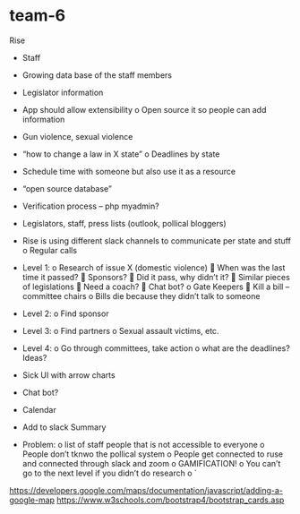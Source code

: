 # team-6
Rise
-	Staff
-	Growing data base of the staff members
-	Legislator information
-	App should allow extensibility
o	Open source it so people can add information
-	Gun violence, sexual violence
-	“how to change a law in X state”
o	Deadlines by state
-	Schedule time with someone but also use it as a resource 
-	“open source database”
-	Verification process – php myadmin?
-	Legislators, staff, press lists (outlook, pollical bloggers)
-	Rise is using different slack channels to communicate per state and stuff
o	Regular calls

-	Level 1:
o	Research of issue X (domestic violence)
	When was the last time it passed?
	Sponsors?
	Did it pass, why didn’t it?
	Similar pieces of legislations
	Need a coach?
	Chat bot?
o	Gate Keepers
	Kill a bill – committee chairs
o	Bills die because they didn’t talk to someone
-	Level 2:
o	Find sponsor
-	Level 3:
o	Find partners
o	Sexual assault victims, etc.
-	Level 4:
o	Go through committees, take action
o	what are the deadlines? 
Ideas?
-	Sick UI with arrow charts
-	Chat bot?
-	Calendar 
-	Add to slack
Summary
-	Problem: 
o	list of staff people that is not accessible to everyone 
o	People don’t tknwo the pollical system 
o	People get connected to ruse and connected through slack and zoom
o	GAMIFICATION!
o	You can’t go to the next level if you didn’t do research
o	`

https://developers.google.com/maps/documentation/javascript/adding-a-google-map
https://www.w3schools.com/bootstrap4/bootstrap_cards.asp
